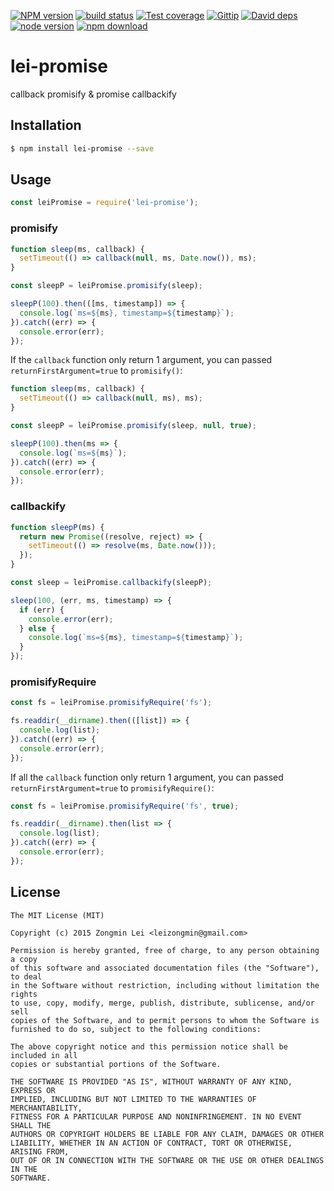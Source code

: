 [![NPM version][npm-image]][npm-url]
[![build status][travis-image]][travis-url]
[![Test coverage][coveralls-image]][coveralls-url]
[![Gittip][gittip-image]][gittip-url]
[![David deps][david-image]][david-url]
[![node version][node-image]][node-url]
[![npm download][download-image]][download-url]

[npm-image]: https://img.shields.io/npm/v/lei-promise.svg?style=flat-square
[npm-url]: https://npmjs.org/package/lei-promise
[travis-image]: https://img.shields.io/travis/leizongmin/node-lei-promise.svg?style=flat-square
[travis-url]: https://travis-ci.org/leizongmin/node-lei-promise
[coveralls-image]: https://img.shields.io/coveralls/leizongmin/node-lei-promise.svg?style=flat-square
[coveralls-url]: https://coveralls.io/r/leizongmin/node-lei-promise?branch=master
[gittip-image]: https://img.shields.io/gittip/leizongmin.svg?style=flat-square
[gittip-url]: https://www.gittip.com/leizongmin/
[david-image]: https://img.shields.io/david/leizongmin/node-lei-promise.svg?style=flat-square
[david-url]: https://david-dm.org/leizongmin/node-lei-promise
[node-image]: https://img.shields.io/badge/node.js-%3E=_0.10-green.svg?style=flat-square
[node-url]: http://nodejs.org/download/
[download-image]: https://img.shields.io/npm/dm/lei-promise.svg?style=flat-square
[download-url]: https://npmjs.org/package/lei-promise

# lei-promise
callback promisify &amp; promise callbackify

## Installation

```bash
$ npm install lei-promise --save
```

## Usage

```javascript
const leiPromise = require('lei-promise');
```

### promisify

```javascript
function sleep(ms, callback) {
  setTimeout(() => callback(null, ms, Date.now()), ms);
}

const sleepP = leiPromise.promisify(sleep);

sleepP(100).then(([ms, timestamp]) => {
  console.log(`ms=${ms}, timestamp=${timestamp}`);
}).catch((err) => {
  console.error(err);
});
```

If the `callback` function only return 1 argument, you can passed `returnFirstArgument=true` to `promisify()`:

```javascript
function sleep(ms, callback) {
  setTimeout(() => callback(null, ms), ms);
}

const sleepP = leiPromise.promisify(sleep, null, true);

sleepP(100).then(ms => {
  console.log(`ms=${ms}`);
}).catch((err) => {
  console.error(err);
});
```

### callbackify

```javascript
function sleepP(ms) {
  return new Promise((resolve, reject) => {
    setTimeout(() => resolve(ms, Date.now()));
  });
}

const sleep = leiPromise.callbackify(sleepP);

sleep(100, (err, ms, timestamp) => {
  if (err) {
    console.error(err);
  } else {
    console.log(`ms=${ms}, timestamp=${timestamp}`);
  }
});
```

### promisifyRequire

```javascript
const fs = leiPromise.promisifyRequire('fs');

fs.readdir(__dirname).then(([list]) => {
  console.log(list);
}).catch((err) => {
  console.error(err);
});
```

If all the `callback` function only return 1 argument, you can passed `returnFirstArgument=true` to `promisifyRequire()`:

```javascript
const fs = leiPromise.promisifyRequire('fs', true);

fs.readdir(__dirname).then(list => {
  console.log(list);
}).catch((err) => {
  console.error(err);
});
```


## License

```
The MIT License (MIT)

Copyright (c) 2015 Zongmin Lei <leizongmin@gmail.com>

Permission is hereby granted, free of charge, to any person obtaining a copy
of this software and associated documentation files (the "Software"), to deal
in the Software without restriction, including without limitation the rights
to use, copy, modify, merge, publish, distribute, sublicense, and/or sell
copies of the Software, and to permit persons to whom the Software is
furnished to do so, subject to the following conditions:

The above copyright notice and this permission notice shall be included in all
copies or substantial portions of the Software.

THE SOFTWARE IS PROVIDED "AS IS", WITHOUT WARRANTY OF ANY KIND, EXPRESS OR
IMPLIED, INCLUDING BUT NOT LIMITED TO THE WARRANTIES OF MERCHANTABILITY,
FITNESS FOR A PARTICULAR PURPOSE AND NONINFRINGEMENT. IN NO EVENT SHALL THE
AUTHORS OR COPYRIGHT HOLDERS BE LIABLE FOR ANY CLAIM, DAMAGES OR OTHER
LIABILITY, WHETHER IN AN ACTION OF CONTRACT, TORT OR OTHERWISE, ARISING FROM,
OUT OF OR IN CONNECTION WITH THE SOFTWARE OR THE USE OR OTHER DEALINGS IN THE
SOFTWARE.
```
